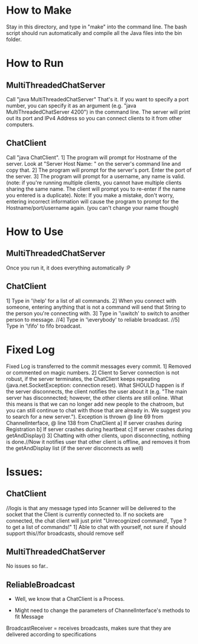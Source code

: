 How to Make
============
Stay in this directory, and type in "make" into the command line. The bash script should run automatically and compile all the Java files into the bin folder.

How to Run
============

MultiThreadedChatServer
-----------------------
Call "java MultiThreadedChatServer"
That's it. If you want to specify a port number, you can specify it as an argument (e.g. "java MultiThreadedChatServer 4200") in the command line. The server will print out its port and IPv4 Address so you can connect clients to it from other computers.

ChatClient
-----------
Call "java ChatClient". 
1] The program will prompt for Hostname of the server. Look at "Server Host Name: " on the server's command line and copy that. 
2] The program will prompt for the server's port. Enter the port of the server. 
3] The program will prompt for a username, any name is valid. (note: if you're running multiple clients, you cannot have multiple clients sharing the same name. The client will prompt you to re-enter if the name you entered is a duplicate). 
Note: If you make a mistake, don't worry, entering incorrect information will cause the program to prompt for the Hostname/port/username again. (you can't change your name though)

How to Use
============

MultiThreadedChatServer
-----------------------
Once you run it, it does everything automatically :P

ChatClient
----------
1] Type in '\help' for a list of all commands.
2] When you connect with someone, entering anything that is not a command will send that String to the person you're connecting with.
3] Type in '\switch' to switch to another person to message.
//4] Type in '\everybody' to reliable broadcast.
//5] Type in '\fifo' to fifo broadcast.


Fixed Log
=================
Fixed Log is transferred to the commit messages every commit.
1] Removed or commented on magic numbers.
2] Client to Server connection is not robust, if the server terminates, the ChatClient keeps repeating (java.net.SocketException: connection reset). What SHOULD happen is if the server disconnects, the client notifies the user about it (e.g. "The main server has disconnected; however, the other clients are still online. What this means is that we can no longer add new people to the chatroom, but you can still continue to chat with those that are already in. We suggest you to search for a new server."). Exception is thrown @ line 69 from ChannelInterface, @ line 138 from ChatClient
	a] If server crashes during Registration
	b] If server crashes during heartbeat
	c] If server crashes during getAndDisplay()
3] Chatting with other clients, upon disconnecting, nothing is done.//Now it notifies user that other client is offline, and removes it from the getAndDisplay list (if the server disconnects as well)

Issues:
================

ChatClient
----------------
//logis is that any message typed into Scanner will be delivered to the socket that the Client is currently connected to. If no sockets are connected, the chat client will just print "Unrecognized command!, Type ? to get a list of commands!"
1] Able to chat with yourself, not sure if should support this//for broadcasts, should remove self

MultiThreadedChatServer
----------------------- 
No issues so far..

ReliableBroadcast
------------------
* Well, we know that a ChatClient is a Process.

* Might need to change the parameters of ChannelInterface's methods to fit Message

BroadcastReceiver = receives broadcasts, makes sure that they are delivered according to specifications